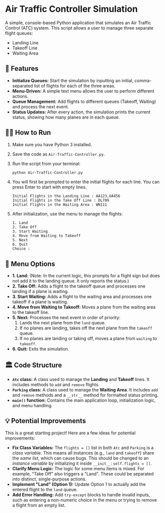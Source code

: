 # Air Traffic Controller Simulation

A simple, console-based Python application that simulates an Air Traffic Control (ATC) system. This script allows a user to manage three separate flight queues:
* Landing Line
* Takeoff Line
* Waiting Area

## 🚀 Features

* **Initialize Queues:** Start the simulation by inputting an initial, comma-separated list of flights for each of the three areas.
* **Menu-Driven:** A simple text menu allows the user to perform different actions.
* **Queue Management:** Add flights to different queues (Takeoff, Waiting) and process the next event.
* **Status Updates:** After every action, the simulation prints the current status, showing how many planes are in each queue.

## 🏃‍♂️ How to Run

1.  Make sure you have Python 3 installed.
2.  Save the code as `Air-Traffic-Controller.py`.
3.  Run the script from your terminal:

    ```bash
    python Air-Traffic-Controller.py
    ```

4.  You will first be prompted to enter the initial flights for each line. You can press Enter to start with empty lines.

    ```
    Initial Flights in the Landing Line : AA123,UA456
    Initial Flights in the Take Off Line : DL789
    Initial Flights in the Waiting Area : WN111
    ```

5.  After initialization, use the menu to manage the flights:

    ```
    1. Land
    2. Take Off
    3. Start Waiting
    4. Move from Waiting to Takeoff
    5. Next
    6. Quit
    Choice :
    ```

## 📝 Menu Options

* **1. Land:** (Note: In the current logic, this prompts for a flight sign but does not add it to the landing queue. It only reports the status.)
* **2. Take Off:** Adds a flight to the takeoff queue and processes one landing if a plane is waiting.
* **3. Start Waiting:** Adds a flight to the waiting area and processes one takeoff if a plane is waiting.
* **4. Move from Waiting to Takeoff:** Moves a plane from the waiting area to the takeoff line.
* **5. Next:** Processes the next event in order of priority:
    1.  Lands the next plane from the `land` queue.
    2.  If no planes are landing, takes off the next plane from the `takeoff` queue.
    3.  If no planes are landing or taking off, moves a plane from `waiting` to `takeoff`.
* **6. Quit:** Exits the simulation.

## 🏛️ Code Structure

* **`Atc` class:** A class used to manage the **Landing** and **Takeoff** lines. It includes methods to `add` and `remove` flights.
* **`Parking` class:** A class used to manage the **Waiting Area**. It includes `add` and `remove` methods and a `__str__` method for formatted status printing.
* **`main()` function:** Contains the main application loop, initialization logic, and menu handling.

## 💡 Potential Improvements

This is a great starting project! Here are a few ideas for potential improvements:

* **Fix Class Variables:** The `flights = []` list in both `Atc` and `Parking` is a *class variable*. This means all instances (e.g., `land` and `takeoff`) share the *same list*, which can cause bugs. This should be changed to an *instance variable* by initializing it inside `__init__`: `self.flights = []`.
* **Clarify Menu Logic:** The logic for some menu items is mixed. For example, "Take Off" also triggers a "Land". These could be separated into distinct, single-purpose actions.
* **Implement "Land" (Option 1):** Update Option 1 to actually add the entered flight to the `land` queue.
* **Add Error Handling:** Add `try-except` blocks to handle invalid inputs, such as entering a non-numeric choice in the menu or trying to remove a flight from an empty list.
